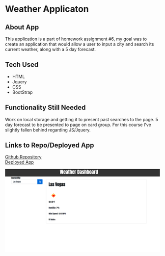 # Weather Applicaton

## About App
This application is a part of homework assignment #6, my goal was to create an application that would allow a user to input a city and search its current weather, along with a 5 day forecast.

## Tech Used
<ul>
<li>HTML
<li>Jquery
<li>CSS
<li>BootStrap
</ul>

## Functionality Still Needed
Work on local storage and getting it to present past searches to the page.
5 day forecast to be presented to page on card group.
For this course I've slightly fallen behind regarding JS/Jquery.

## Links to Repo/Deployed App

[Github Repository](https://github.com/Nickcostanza/weather-app)
<br>
[Deployed App](https://nickcostanza.github.io/weather-app/.)





![homepage](HomePage.png)